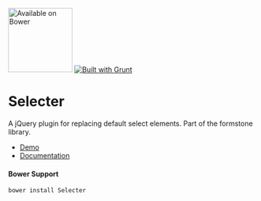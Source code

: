 <a href="http://bower.io" target="_blank"><img src="http://benschwarz.github.io/bower-badges/badge@2x.png" width="130" alt="Available on Bower"></a> <a href="http://gruntjs.com" target="_blank"><img src="https://cdn.gruntjs.com/builtwith.png" alt="Built with Grunt"></a>
# Selecter

A jQuery plugin for replacing default select elements. Part of the formstone library.

- [Demo](http://www.benplum.com/components/Selecter/demo/index.html)
- [Documentation](http://www.benplum.com/formstone/selecter/)

#### Bower Support

`bower install Selecter`